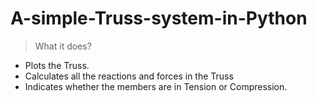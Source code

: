 # A-simple-Truss-system-in-Python

> What it does?
* Plots the Truss. 
* Calculates all the reactions and forces in the Truss
* Indicates whether the members are in Tension or Compression. 
